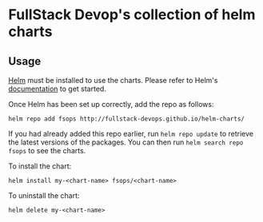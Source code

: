 # FullStack Devop's collection of helm charts

## Usage

[Helm](https://helm.sh) must be installed to use the charts.  Please refer to
Helm's [documentation](https://helm.sh/docs) to get started.

Once Helm has been set up correctly, add the repo as follows:

    helm repo add fsops http://fullstack-devops.github.io/helm-charts/

If you had already added this repo earlier, run `helm repo update` to retrieve
the latest versions of the packages.  You can then run `helm search repo
fsops` to see the charts.

To install the <chart-name> chart:

    helm install my-<chart-name> fsops/<chart-name>

To uninstall the chart:

    helm delete my-<chart-name>
